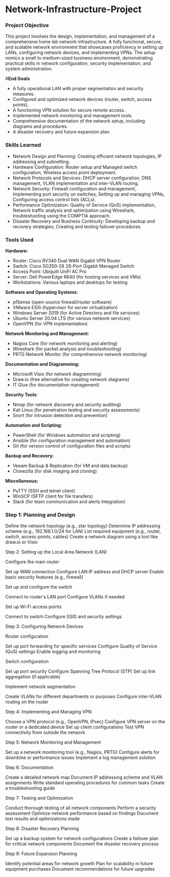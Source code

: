 # Network-Infrastructure-Project
### Project Objective
This project involves the design, implementation, and management of a comprehensive home lab network infrastructure. 
A fully functional, secure, and scalable network environment that showcases proficiency in setting up LANs, configuring network devices, and implementing VPNs. The setup mimics a small to medium-sized business environment, demonstrating practical skills in network configuration, security implementation, and system administration.

#**End Goals**
- A fully operational LAN with proper segmentation and security measures.
- Configured and optimized network devices (router, switch, access points).
- A functioning VPN solution for secure remote access.
- Implemented network monitoring and management tools.
- Comprehensive documentation of the network setup, including diagrams and procedures.
- A disaster recovery and future expansion plan.
### Skills Learned
- Network Design and Planning: Creating efficient network topologies, IP addressing and subnetting.
- Hardware Configuration: Router setup and Managed switch configuration, Wireless access point deployment.
- Network Protocols and Services: DHCP server configuration, DNS management, VLAN implementation and inter-VLAN routing.
- Network Security: Firewall configuration and management, Implementing port security on switches, Setting up and managing VPNs, Configuring access control lists (ACLs).
- Performance Optimization: Quality of Service (QoS) implementation, Network traffic analysis and optimization using Wireshark, troubleshooting using the COMPTIA approach.
- Disaster Recovery and Business Continuity: Developing backup and recovery strategies; Creating and testing failover procedures.
### Tools Used
**Hardware:**
- Router: Cisco RV340 Dual WAN Gigabit VPN Router
- Switch: Cisco SG350-28 28-Port Gigabit Managed Switch
- Access Point: Ubiquiti UniFi AC Pro
- Server: Dell PowerEdge R640 (for hosting services and VMs)
- Workstations: Various laptops and desktops for testing

**Software and Operating Systems**:
- pfSense (open-source firewall/router software)
- VMware ESXi (hypervisor for server virtualization)
- Windows Server 2019 (for Active Directory and file services)
- Ubuntu Server 20.04 LTS (for various network services)
- OpenVPN (for VPN implementation)

**Network Monitoring and Management:**
- Nagios Core (for network monitoring and alerting)
- Wireshark (for packet analysis and troubleshooting)
- PRTG Network Monitor (for comprehensive network monitoring)

**Documentation and Diagramming:**
- Microsoft Visio (for network diagramming)
- Draw.io (free alternative for creating network diagrams)
- IT Glue (for documentation management)

**Security Tools**:
- Nmap (for network discovery and security auditing)
- Kali Linux (for penetration testing and security assessments)
- Snort (for intrusion detection and prevention)

**Automation and Scripting:**
- PowerShell (for Windows automation and scripting)
- Ansible (for configuration management and automation)
- Git (for version control of configuration files and scripts)

**Backup and Recovery:**
- Veeam Backup & Replication (for VM and data backup)
- Clonezilla (for disk imaging and cloning)

**Miscellaneous:**
- PuTTY (SSH and telnet client)
- WinSCP (SFTP client for file transfers)
- Slack (for team communication and alerts integration)
  
### Step 1: Planning and Design

Define the network topology (e.g., star topology)
Determine IP addressing scheme (e.g., 192.168.1.0/24 for LAN)
List required equipment (e.g., router, switch, access points, cables)
Create a network diagram using a tool like draw.io or Visio

Step 2: Setting up the Local Area Network (LAN)

Configure the main router

Set up WAN connection
Configure LAN IP address and DHCP server
Enable basic security features (e.g., firewall)


Set up and configure the switch

Connect to router's LAN port
Configure VLANs if needed


Set up Wi-Fi access points

Connect to switch
Configure SSID and security settings



Step 3: Configuring Network Devices

Router configuration

Set up port forwarding for specific services
Configure Quality of Service (QoS) settings
Enable logging and monitoring


Switch configuration

Set up port security
Configure Spanning Tree Protocol (STP)
Set up link aggregation (if applicable)


Implement network segmentation

Create VLANs for different departments or purposes
Configure inter-VLAN routing on the router



Step 4: Implementing and Managing VPN

Choose a VPN protocol (e.g., OpenVPN, IPsec)
Configure VPN server on the router or a dedicated device
Set up client configurations
Test VPN connectivity from outside the network

Step 5: Network Monitoring and Management

Set up a network monitoring tool (e.g., Nagios, PRTG)
Configure alerts for downtime or performance issues
Implement a log management solution

Step 6: Documentation

Create a detailed network map
Document IP addressing scheme and VLAN assignments
Write standard operating procedures for common tasks
Create a troubleshooting guide

Step 7: Testing and Optimization

Conduct thorough testing of all network components
Perform a security assessment
Optimize network performance based on findings
Document test results and optimizations made

Step 8: Disaster Recovery Planning

Set up a backup system for network configurations
Create a failover plan for critical network components
Document the disaster recovery process

Step 9: Future Expansion Planning

Identify potential areas for network growth
Plan for scalability in future equipment purchases
Document recommendations for future upgrades
